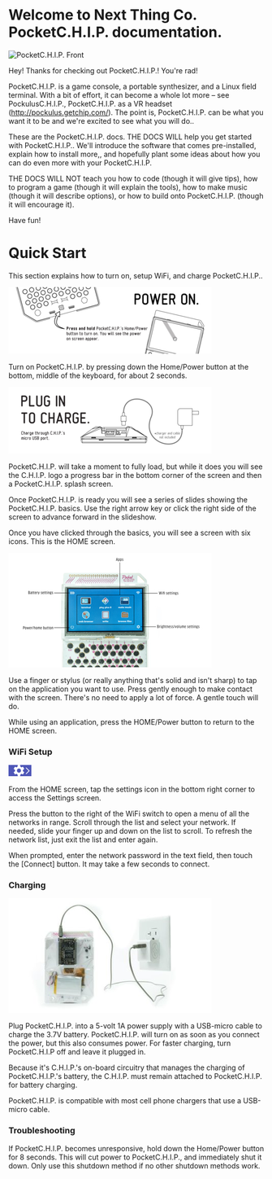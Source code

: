 # Welcome to Next Thing Co. PocketC.H.I.P. documentation.

![PocketC.H.I.P. Front](PocketCHIP.jpg)

Hey! Thanks for checking out PocketC.H.I.P.! You're rad!

PocketC.H.I.P. is a game console, a portable synthesizer, and a Linux field terminal. With a bit of effort, it can become a whole lot more – see PockulusC.H.I.P., PocketC.H.I.P. as a VR headset (http://pockulus.getchip.com/). The point is, PocketC.H.I.P. can be what you want it to be and we're excited to see what you will do..

These are the PocketC.H.I.P. docs. THE DOCS WILL help you get started with PocketC.H.I.P.. We'll introduce the software that comes pre-installed, explain how to install more,, and hopefully plant some ideas about how you can do even more with your PocketC.H.I.P.

THE DOCS WILL NOT teach you how to code (though it will give tips), how to program a game (though it will explain the tools), how to make music (though it will describe options), or how to build onto PocketC.H.I.P. (though it will encourage it).

Have fun!

# Quick Start
This section explains how to turn on, setup WiFi, and charge PocketC.H.I.P.. 

![Step 1](images/image_1.png)

Turn on PocketC.H.I.P. by pressing down the Home/Power button at the bottom, middle of the keyboard, for about 2 seconds. 

![Step 2](images/image_2.png)

PocketC.H.I.P. will take a moment to fully load, but while it does you will see the C.H.I.P. logo a progress bar in the bottom corner of the screen and then a PocketC.H.I.P. splash screen. 

Once PocketC.H.I.P.  is ready you will see a series of slides showing the PocketC.H.I.P. basics. Use the right arrow key or click the right side of the screen to advance forward in the slideshow.

Once you have clicked through the basics, you will see a screen with six icons. This is the HOME screen. 

![Annotated HOME screen](images/home.jpg)

Use a finger or stylus (or really anything that's solid and isn't sharp) to tap on the application you want to use. Press gently enough to make contact with the screen. There's no need to apply a lot of force. A gentle touch will do.

While using  an application, press the HOME/Power button to return to the HOME screen.

### WiFi Setup

![Settings icon](images/settings-icon.jpg)

From the HOME screen, tap the settings icon in the bottom right corner to access the Settings screen. 

Press the button to the right of the WiFi switch to open a menu of all the networks in range. Scroll through the list and select your network. If needed, slide your finger up and down on the list to scroll. To refresh the network list, just exit the list and enter again. 

When prompted, enter the network password in the text field, then touch the [Connect] button. It may take a few seconds to connect.

### Charging
![image of PocketCHIP with cable plugged in](images/wall-power.jpg)

Plug PocketC.H.I.P. into a 5-volt 1A power supply with a USB-micro cable to charge the 3.7V battery. PocketC.H.I.P. will turn on as soon as you connect the power, but this also consumes power. For faster charging, turn PocketC.H.I.P off and leave it plugged in.

Because it's C.H.I.P.'s on-board circuitry that manages the charging of PocketC.H.I.P.'s battery, the C.H.I.P. must remain attached to PocketC.H.I.P. for battery charging.

PocketC.H.I.P. is compatible with most cell phone chargers that use a USB-micro cable.

### Troubleshooting

If PocketC.H.I.P. becomes unresponsive, hold down the Home/Power button for 8 seconds. This will cut power to PocketC.H.I.P., and immediately shut it down. Only use this shutdown method if no other shutdown methods work.
